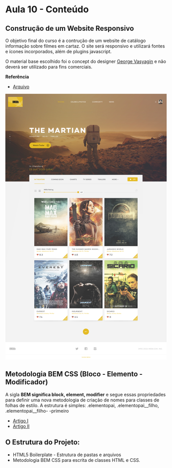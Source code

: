 # Aula 10 - Conteúdo

## Construção de um Website Responsivo
O objetivo final do curso é a contrução de um website de catálogo informação sobre filmes em cartaz. O site será responsivo e utilizará fontes e ícones incorporados, além de plugins javascript.

O material base escolhido foi o concept do designer [George Vasyagin](https://dribbble.com/georgev) e não deverá ser utilizado para fins comerciais.

**Referência**
* [Arquivo](https://dribbble.com/shots/2266601-IMDb-design-concept/attachments/425192)

![Alt text](referencia-exercicio.jpg)

## Metodologia BEM CSS (Bloco - Elemento - Modificador)
A sigla **BEM significa block, element, modifier** e segue essas propriedades para definir uma nova metodologia de criação de nomes para classes de folhas de estilo.
A estrutura é simples:
.elementopai, .elementopai__filho, .elementopai__filho- -primeiro

* [Artigo I](http://tableless.com.br/bem-um-novo-metodo-para-seu-css/)
* [Artigo II](https://medium.com/@wilfernandesjr/da-necessidade-de-um-css-do-bem-7332a10c3f8d#.o1nqo7s6r)

## O Estrutura do Projeto:
* HTML5 Boilerplate - Estrutura de pastas e arquivos
* Metodologia BEM CSS para escrita de classes HTML e CSS.